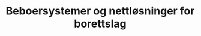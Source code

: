 ---
title: Beboersystemer og nettløsninger for borettslag
description:
  Utvikling og ledelse av et større prosjekt innen borettslag
categories:
  - development
  - ux
  - technology-management
customer: Boligbyggelag i Norge
dateFrom: 2019-01-01
dateTo: 2020-01-01
---